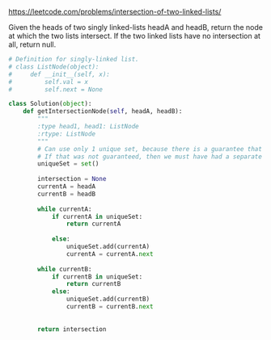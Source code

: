 https://leetcode.com/problems/intersection-of-two-linked-lists/


Given the heads of two singly linked-lists headA and headB, return the node at which the two lists intersect. If the two linked lists have no intersection at all, return null.

```python
# Definition for singly-linked list.
# class ListNode(object):
#     def __init__(self, x):
#         self.val = x
#         self.next = None

class Solution(object):
    def getIntersectionNode(self, headA, headB):
        """
        :type head1, head1: ListNode
        :rtype: ListNode
        """
        # Can use only 1 unique set, because there is a guarantee that there are no cycles
        # If that was not guaranteed, then we must have had a separate sets for A and B
        uniqueSet = set() 
        
        intersection = None
        currentA = headA
        currentB = headB
        
        while currentA:
            if currentA in uniqueSet:
                return currentA
            
            else:
                uniqueSet.add(currentA)
                currentA = currentA.next 
                
        while currentB:
            if currentB in uniqueSet:
                return currentB
            else:
                uniqueSet.add(currentB)
                currentB = currentB.next
                
        
        return intersection
```
